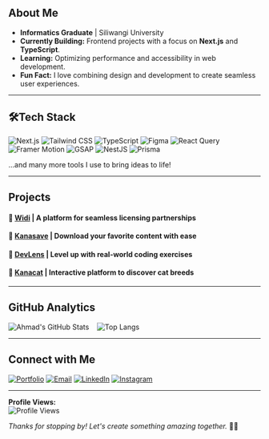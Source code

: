 ## About Me

- **Informatics Graduate** | Siliwangi University  
- **Currently Building:** Frontend projects with a focus on **Next.js** and **TypeScript**.  
- **Learning:** Optimizing performance and accessibility in web development.  
- **Fun Fact:** I love combining design and development to create seamless user experiences.  

---

## 🛠Tech Stack

![Next.js](https://img.shields.io/badge/Next.js-000000?style=for-the-badge&logo=nextdotjs&logoColor=white)
![Tailwind CSS](https://img.shields.io/badge/Tailwind_CSS-38B2AC?style=for-the-badge&logo=tailwind-css&logoColor=white)
![TypeScript](https://img.shields.io/badge/TypeScript-007ACC?style=for-the-badge&logo=typescript&logoColor=white)
![Figma](https://img.shields.io/badge/Figma-F24E1E?style=for-the-badge&logo=figma&logoColor=white)
![React Query](https://img.shields.io/badge/React_Query-FF4154?style=for-the-badge&logo=react-query&logoColor=white)
![Framer Motion](https://img.shields.io/badge/Framer_Motion-0055FF?style=for-the-badge&logo=framer&logoColor=white)
![GSAP](https://img.shields.io/badge/GSAP-88CE02?style=for-the-badge&logo=greensock&logoColor=white)
![NestJS](https://img.shields.io/badge/NestJS-E0234E?style=for-the-badge&logo=nestjs&logoColor=white)
![Prisma](https://img.shields.io/badge/Prisma-2D3748?style=for-the-badge&logo=prisma&logoColor=white)

…and many more tools I use to bring ideas to life!

---

## Projects

#### 🔗 [Widi](https://www.widi.web.id/) | A platform for seamless licensing partnerships

#### 🔗 [Kanasave](https://kanasave.vercel.app/) | Download your favorite content with ease

#### 🔗 [DevLens](https://thedevlens.vercel.app/) | Level up with real-world coding exercises

#### 🔗 [Kanacat](https://kanacat.vercel.app/) | Interactive platform to discover cat breeds 

---

## GitHub Analytics

![Ahmad's GitHub Stats](https://github-readme-stats.vercel.app/api?username=ahmadbisry-1626&show_icons=true&theme=radical&hide_border=true)&nbsp;&nbsp;&nbsp; 
![Top Langs](https://github-readme-stats.vercel.app/api/top-langs/?username=ahmadbisry-1626&layout=compact&theme=radical&hide_border=true)

---

## Connect with Me

[![Portfolio](https://img.shields.io/badge/Portfolio-000000?style=for-the-badge&logo=vercel&logoColor=white)](https://ahmadbisry.vercel.app/) 
[![Email](https://img.shields.io/badge/Email-D14836?style=for-the-badge&logo=gmail&logoColor=white)](mailto:ahmadbisry1626@gmail.com) 
[![LinkedIn](https://img.shields.io/badge/LinkedIn-0077B5?style=for-the-badge&logo=linkedin&logoColor=white)](https://www.linkedin.com/in/ahmad-bisry/) 
[![Instagram](https://img.shields.io/badge/Instagram-E4405F?style=for-the-badge&logo=instagram&logoColor=white)](https://www.instagram.com/ahmadbirsy/)

---

**Profile Views:**  
![Profile Views](https://komarev.com/ghpvc/?username=ahmadbisry-1626&color=blueviolet&style=flat-square)

*Thanks for stopping by! Let's create something amazing together.* 🎨🚀
